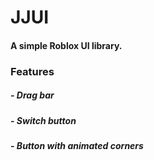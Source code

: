 # JJUI
#### A simple Roblox UI library.

### Features
##### - Drag bar
##### - Switch button
##### - Button with animated corners
